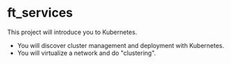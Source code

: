 # ft_services
This project will introduce you to Kubernetes.
- You will discover cluster management and deployment with Kubernetes.
- You will virtualize a network and do "clustering".

